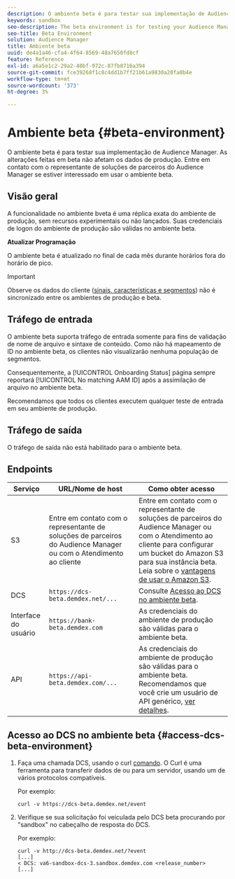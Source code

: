 ```yaml
---
description: O ambiente beta é para testar sua implementação de Audience Manager. As alterações feitas em beta não afetam os dados de produção. Entre em contato com o representante de soluções de parceiros do Audience Manager se estiver interessado em usar o ambiente beta.
keywords: sandbox
seo-description: The beta environment is for testing your Audience Manager implementation. Changes made in beta do not affect production data. Contact your Audience Manager Partner Solutions representative if you're interested in using the beta environment.
seo-title: Beta Environment
solution: Audience Manager
title: Ambiente beta
uuid: de4a1a46-cfa4-4f64-8569-48a7650fd8cf
feature: Reference
exl-id: a6a5e1c2-29a2-40bf-972c-87fb8716a394
source-git-commit: fce39268f1c8c4dd1b7ff21b61a9830a20fa0b4e
workflow-type: tm+mt
source-wordcount: '373'
ht-degree: 3%

---
```


# Ambiente beta {#beta-environment}

O ambiente beta é para testar sua implementação de Audience Manager. As alterações feitas em beta não afetam os dados de produção. Entre em contato com o representante de soluções de parceiros do Audience Manager se estiver interessado em usar o ambiente beta.

## Visão geral

A funcionalidade no ambiente bveta é uma réplica exata do ambiente de produção, sem recursos experimentais ou não lançados. Suas credenciais de logon do ambiente de produção são válidas no ambiente beta.

**Atualizar Programação**

O ambiente beta é atualizado no final de cada mês durante horários fora do horário de pico.

>[!IMPORTANT]
>
>Observe os dados do cliente ([sinais, características e segmentos](https://experienceleague.adobe.com/docs/audience-manager/user-guide/reference/signal-trait-segment.html?lang=en)) não é sincronizado entre os ambientes de produção e beta.

## Tráfego de entrada

O ambiente beta suporta tráfego de entrada somente para fins de validação de nome de arquivo e sintaxe de conteúdo. Como não há mapeamento de ID no ambiente beta, os clientes não visualizarão nenhuma população de segmentos.

Consequentemente, a [!UICONTROL Onboarding Status] página sempre reportará [!UICONTROL No matching AAM ID] após a assimilação de arquivo no ambiente beta.

Recomendamos que todos os clientes executem qualquer teste de entrada em seu ambiente de produção.

## Tráfego de saída

O tráfego de saída não está habilitado para o ambiente beta.

## Endpoints

| Serviço | URL/Nome de host | Como obter acesso |
|--- |--- | --- |
| S3 | Entre em contato com o representante de soluções de parceiros do Audience Manager ou com o Atendimento ao cliente | Entre em contato com o representante de soluções de parceiros do Audience Manager ou com o Atendimento ao cliente para configurar um bucket do Amazon S3 para sua instância beta. Leia sobre o [vantagens de usar o Amazon S3](../reference/amazon-s3.md). |
| DCS | `https://dcs-beta.demdex.net/...` | Consulte [Acesso ao DCS no ambiente beta](../reference/beta-environment.md#access-dcs-beta-environment). |
| Interface do usuário | `https://bank-beta.demdex.com` | As credenciais do ambiente de produção são válidas para o ambiente beta. |
| API | `https://api-beta.demdex.com/...` | As credenciais do ambiente de produção são válidas para o ambiente beta. Recomendamos que você crie um usuário de API genérico, [ver detalhes](../api/rest-api-main/aam-api-getting-started.md#requirements). |

## Acesso ao DCS no ambiente beta {#access-dcs-beta-environment}

1. Faça uma chamada DCS, usando o curl [comando](https://curl.haxx.se/docs/manpage.html). O Curl é uma ferramenta para transferir dados de ou para um servidor, usando um de vários protocolos compatíveis.

   Por exemplo:

   `curl -v https://dcs-beta.demdex.net/event`

1. Verifique se sua solicitação foi veiculada pelo DCS beta procurando por &quot;sandbox&quot; no cabeçalho de resposta do DCS.

   Por exemplo:

   ```
   curl -v http://dcs-beta.demdex.net/?event
   [...]
   < DCS: va6-sandbox-dcs-3.sandbox.demdex.com <release_number>
   [...]
   ```

<!--

1. Determine the load balancer's endpoint IP addresses.

   Run the `dig`  [command](https://en.wikipedia.org/wiki/Dig_(command)) to determine the IP address of the nearest load balancer. The `dig` command queries the Domain Name System and returns the name and IP addresses of the [!DNL Audience Manager] [!UICONTROL Data Collection Servers (DCS)].

   ```
   dig dcs-beta.demdex.net
   ...
   dcs-sandbox-1754093861.us-east-1.elb.amazonaws.com. 60 IN A 52.87.15.51
   dcs-sandbox-1754093861.us-east-1.elb.amazonaws.com. 60 IN A 50.16.150.8
   dcs-sandbox-1754093861.us-east-1.elb.amazonaws.com. 60 IN A 52.2.228.100
   ```

2. Using one of the addresses in the above table, add a static DNS entry in the [!DNL /etc/hosts] file.

   On Windows, modify [!DNL c:\WINDOWS\system32\drivers\etc\hosts].

   For example:

   [!DNL 52.87.15.51 *`samplepartner`*.demdex.net]

   >[!NOTE]
   >
   >The addresses change occasionally, so you must keep your [!DNL /etc/hosts] file up to date.

   Additionally, if you need to set up ID synchronization, you must add a similar entry for [!DNL dpm.demdex.net.]

   [!DNL 52.87.15.51 dpm.demdex.net]. 

3. Make a DCS call, using the `curl` [command](https://curl.haxx.se/docs/manpage.html). Curl is a tool to transfer data from or to a server, using one of many supported protocols.

   For example:

   [!DNL https://<domain>/event?product=camera] 

4. Verify that your request was served by the beta DCS by looking for "sandbox" in the DCS response header.

   For example:

   ```
   curl -v https://dcs-beta.demdex.net/?event
   [...]
   < DCS: va6-sandbox-dcs-3.sandbox.demdex.com <release_number>
   [...]
   ```

   -->
